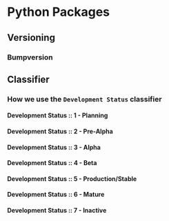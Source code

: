 # Python Packages

## Versioning
### Bumpversion

## Classifier
### How we use the ``Development Status`` classifier

#### Development Status :: 1 - Planning


#### Development Status :: 2 - Pre-Alpha


#### Development Status :: 3 - Alpha


#### Development Status :: 4 - Beta


#### Development Status :: 5 - Production/Stable


#### Development Status :: 6 - Mature


#### Development Status :: 7 - Inactive
